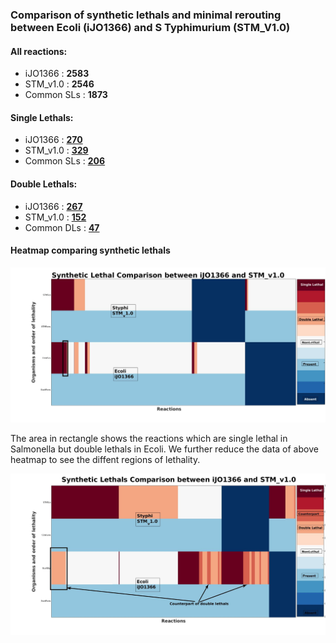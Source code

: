### Comparison of synthetic lethals and minimal rerouting between Ecoli (iJO1366) and S Typhimurium (STM_V1.0)

#### All reactions: 
* iJO1366 : **2583**
* STM_v1.0 : **2546**
* Common SLs : **1873**

#### Single Lethals: 
* iJO1366 : [**270**](https://github.com/RamanLab/minRerouting/blob/master/iJO-STM/Jsl_iJO.md) 
* STM_v1.0 : [**329**](https://github.com/RamanLab/minRerouting/blob/master/iJO-STM/Jsl_STM.md)
* Common SLs : [**206**](https://github.com/RamanLab/minRerouting/blob/master/iJO-STM/CommonJsl.md)

#### Double Lethals: 
* iJO1366 : [**267**](https://github.com/RamanLab/minRerouting/blob/master/iJO-STM/Jdl_iJO.md)  
* STM_v1.0 : [**152**](https://github.com/RamanLab/minRerouting/blob/master/iJO-STM/Jdl_STM.md) 
* Common DLs : [**47**](https://github.com/RamanLab/minRerouting/blob/master/iJO-STM/CommonJdl.md) 

#### Heatmap comparing synthetic lethals
![](https://github.com/RamanLab/minRerouting/blob/master/iJO-STM/Figures/SL_iJO_STM.jpg)

The area in rectangle shows the reactions which are single lethal in Salmonella but double lethals in Ecoli. We further reduce the data of above heatmap to see the diffent regions of lethality.

![](https://github.com/RamanLab/minRerouting/blob/master/iJO-STM/Figures/SLReduced_iJO_STM.jpg)

